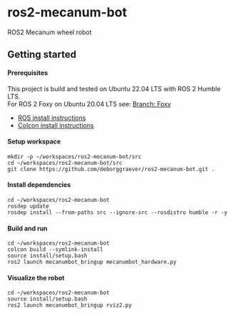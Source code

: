 # ros2-mecanum-bot
ROS2 Mecanum wheel robot

## Getting started

#### Prerequisites
This project is build and tested on Ubuntu 22.04 LTS with ROS 2 Humble LTS.  
For ROS 2 Foxy on Ubuntu 20.04 LTS see: [Branch: Foxy](https://github.com/deborggraever/ros2-mecanum-bot/tree/foxy)
* [ROS install instructions](https://docs.ros.org/en/humble/Installation/Ubuntu-Install-Debians.html)
* [Colcon install instructions](https://docs.ros.org/en/humble/Tutorials/Beginner-Client-Libraries/Colcon-Tutorial.html)

#### Setup workspace
```
mkdir -p ~/workspaces/ros2-mecanum-bot/src
cd ~/workspaces/ros2-mecanum-bot/src
git clone https://github.com/deborggraever/ros2-mecanum-bot.git .
```

#### Install dependencies
```
cd ~/workspaces/ros2-mecanum-bot
rosdep update
rosdep install --from-paths src --ignore-src --rosdistro humble -r -y
```

#### Build and run
```
cd ~/workspaces/ros2-mecanum-bot
colcon build --symlink-install
source install/setup.bash
ros2 launch mecanumbot_bringup mecanumbot_hardware.py
```

#### Visualize the robot

```
cd ~/workspaces/ros2-mecanum-bot
source install/setup.bash
ros2 launch mecanumbot_bringup rviz2.py
```
